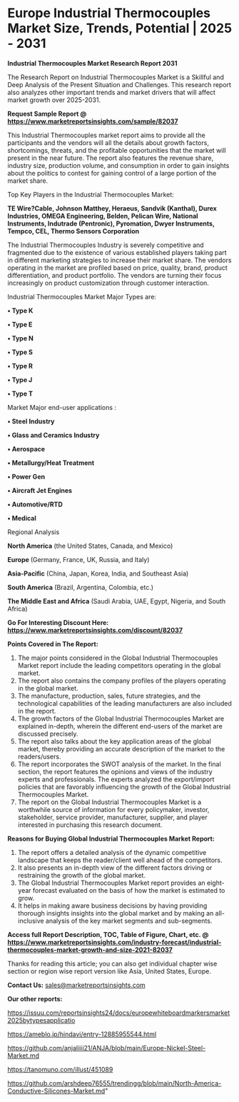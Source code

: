 # Europe Industrial Thermocouples Market Size, Trends, Potential | 2025 - 2031

<strong>Industrial Thermocouples Market Research Report 2031</strong>

The Research Report on Industrial Thermocouples Market is a Skillful and Deep Analysis of the Present Situation and Challenges. This research report also analyzes other important trends and market drivers that will affect market growth over 2025-2031.

<strong>Request Sample Report @ <a href=https://www.marketreportsinsights.com/sample/82037>https://www.marketreportsinsights.com/sample/82037</a></strong>

This Industrial Thermocouples market report aims to provide all the participants and the vendors will all the details about growth factors, shortcomings, threats, and the profitable opportunities that the market will present in the near future. The report also features the revenue share, industry size, production volume, and consumption in order to gain insights about the politics to contest for gaining control of a large portion of the market share.

Top Key Players in the Industrial Thermocouples Market:

<strong>TE Wire?Cable, Johnson Matthey, Heraeus, Sandvik (Kanthal), Durex Industries, OMEGA Engineering, Belden, Pelican Wire, National Instruments, Indutrade (Pentronic), Pyromation, Dwyer Instruments, Tempco, CEL, Thermo Sensors Corporation</strong>

The Industrial Thermocouples Industry is severely competitive and fragmented due to the existence of various established players taking part in different marketing strategies to increase their market share. The vendors operating in the market are profiled based on price, quality, brand, product differentiation, and product portfolio. The vendors are turning their focus increasingly on product customization through customer interaction.

Industrial Thermocouples Market Major Types are:

<strong>• Type K

• Type E

• Type N

• Type S

• Type R

• Type J

• Type T</strong>

Market Major end-user applications :

<strong>• Steel Industry

• Glass and Ceramics Industry

• Aerospace

• Metallurgy/Heat Treatment

• Power Gen

• Aircraft Jet Engines

• Automotive/RTD

• Medical</strong>

Regional Analysis

</u><strong><b>North America</b></strong> (the United States, Canada, and Mexico)

<strong><b>Europe </b></strong>(Germany, France, UK, Russia, and Italy)

<strong><b>Asia-Pacific</b></strong> (China, Japan, Korea, India, and Southeast Asia)

<strong><b>South America</b></strong> (Brazil, Argentina, Colombia, etc.)

<strong><b>The Middle East and Africa</b></strong> (Saudi Arabia, UAE, Egypt, Nigeria, and South Africa)

<strong>Go For Interesting Discount Here: <a href=https://www.marketreportsinsights.com/discount/82037>https://www.marketreportsinsights.com/discount/82037</a></strong>

<strong>Points Covered in The Report:</strong>
<ol>
  <li>The major points considered in the Global Industrial Thermocouples Market report include the leading competitors operating in the global market.</li>
  <li>The report also contains the company profiles of the players operating in the global market.</li>
  <li>The manufacture, production, sales, future strategies, and the technological capabilities of the leading manufacturers are also included in the report.</li>
  <li>The growth factors of the Global Industrial Thermocouples Market are explained in-depth, wherein the different end-users of the market are discussed precisely.</li>
  <li>The report also talks about the key application areas of the global market, thereby providing an accurate description of the market to the readers/users.</li>
  <li>The report incorporates the SWOT analysis of the market. In the final section, the report features the opinions and views of the industry experts and professionals. The experts analyzed the export/import policies that are favorably influencing the growth of the Global Industrial Thermocouples Market.</li>
  <li>The report on the Global Industrial Thermocouples Market is a worthwhile source of information for every policymaker, investor, stakeholder, service provider, manufacturer, supplier, and player interested in purchasing this research document.</li>
</ol>
<strong>Reasons for Buying Global Industrial Thermocouples Market Report:</strong>

<ol>
  <li>The report offers a detailed analysis of the dynamic competitive landscape that keeps the reader/client well ahead of the competitors.</li>
  <li>It also presents an in-depth view of the different factors driving or restraining the growth of the global market.</li>
  <li>The Global Industrial Thermocouples Market report provides an eight-year forecast evaluated on the basis of how the market is estimated to grow.</li>
  <li>It helps in making aware business decisions by having providing thorough insights insights into the global market and by making an all-inclusive analysis of the key market segments and sub-segments.</li>
</ol>
<strong>Access full Report Description, TOC, Table of Figure, Chart, etc. @ <a href=https://www.marketreportsinsights.com/industry-forecast/industrial-thermocouples-market-growth-and-size-2021-82037>https://www.marketreportsinsights.com/industry-forecast/industrial-thermocouples-market-growth-and-size-2021-82037</a></strong>


Thanks for reading this article; you can also get individual chapter wise section or region wise report version like Asia, United States, Europe.

<strong>Contact Us:</strong>
sales@marketreportsinsights.com

<strong>Our other reports:</strong>

<a href=https://issuu.com/reportsinsights24/docs/europewhiteboardmarkersmarket2025bytypesapplicatio>https://issuu.com/reportsinsights24/docs/europewhiteboardmarkersmarket2025bytypesapplicatio</a>

<a href=https://ameblo.jp/hindavi/entry-12885955544.html>https://ameblo.jp/hindavi/entry-12885955544.html</a>

<a href=https://github.com/anjaliiii21/ANJA/blob/main/Europe-Nickel-Steel-Market.md>https://github.com/anjaliiii21/ANJA/blob/main/Europe-Nickel-Steel-Market.md</a>

<a href=https://tanomuno.com/illust/451089>https://tanomuno.com/illust/451089</a>

<a href=https://github.com/arshdeep76555/trendingg/blob/main/North-America-Conductive-Silicones-Market.md>https://github.com/arshdeep76555/trendingg/blob/main/North-America-Conductive-Silicones-Market.md</a>"
